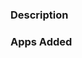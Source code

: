 <!--
Any HTML comment will be stripped when the markdown is rendered, so you don't need to delete them.
-->

### Description
<!--
Describe the changes you have made on a high level in the project.
If this PR is related to an issue, reference it here.
-->

### Apps Added
<!--
Make sure to include the activity names, as described in the contributing guide.
-->

